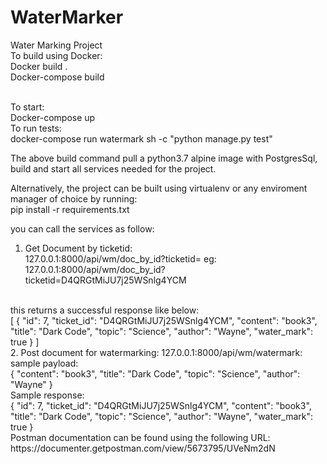 # WaterMarker
Water Marking Project
 <br />
To build using Docker:<br />
  Docker build .<br />
  Docker-compose build

 <br />
To start:<br />
  Docker-compose up

 <br />
To run tests:<br />
  docker-compose run watermark sh -c "python manage.py test"


The above build command pull a python3.7 alpine image with PostgresSql,
build and start all services needed for the project.

Alternatively, the project can be built using virtualenv or any enviroment
manager of choice by running:<br />
  pip install -r requirements.txt

you can call the services as follow:
 <br />
  1. Get Document by ticketid:<br />
      127.0.0.1:8000/api/wm/doc_by_id?ticketid=<ticketid>
      eg:
        127.0.0.1:8000/api/wm/doc_by_id?ticketid=D4QRGtMiJU7j25WSnlg4YCM
  <br />
      this returns a successful response like below:
  <br />
      [
          {
              "id": 7,
              "ticket_id": "D4QRGtMiJU7j25WSnlg4YCM",
              "content": "book3",
              "title": "Dark Code",
              "topic": "Science",
              "author": "Wayne",
              "water_mark": true
          }
        ]
 <br />
  2. Post document for watermarking:
      127.0.0.1:8000/api/wm/watermark:
  <br />
        sample payload:<br />
          {
            "content": "book3",
            "title": "Dark Code",
            "topic": "Science",
            "author": "Wayne"
          }
  <br />
        Sample response:<br />
        {
          "id": 7,
          "ticket_id": "D4QRGtMiJU7j25WSnlg4YCM",
          "content": "book3",
          "title": "Dark Code",
          "topic": "Science",
          "author": "Wayne",
          "water_mark": true
        }
  <br />
  Postman documentation can be found using the following URL:
  https://documenter.getpostman.com/view/5673795/UVeNm2dN
